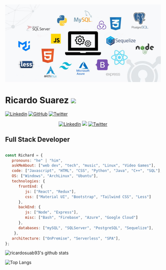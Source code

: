 ![head.jpeg](banner.jpg)

<h1> Ricardo Suarez <img src="https://media.tenor.com/flflC6GFzO8AAAAM/sultan-alrefaei-programmer.gif" width="50"></h1>


[![Linkedin](https://img.shields.io/badge/-LinkedIn-222222?style=flat-square&logo=Linkedin&logoColor=white&link=https://www.linkedin.com/in/sudiptoghosh99/)](https://www.linkedin.com/in/sudiptoghosh99/)
[![GitHub](https://img.shields.io/github/followers/ricardosuab93?color=green&logo=Github&logoColor=green&style=flat-square&link=https://github.com/ricardosuab93)](https://github.com/ricardosuab93)
[![Twitter](https://img.shields.io/twitter/url?color=9cf&label=Twitter&logo=Twitter&logoColor=9cf&style=flat-square&url=https%3A%2F%2Ftwitter.com%2Frichiesuarez)](https://twitter.com/richiesuarez)


<p align="center">
 <!-- <img src="https://komarev.com/ghpvc/?username=ricardosuab93&style=plastic&color=lightgrey" alt="ricardosuab93" /> -->
 <a href="https://www.linkedin.com/in/ricardosuab93/"><img src="https://img.shields.io/badge/LinkedIn--_.svg?style=plastic&color=blue&logo=linkedin" alt="LinkedIn"></a>
 <img src="https://img.shields.io/github/followers/ricardosuab93?color=green&logo=Github&logoColor=green&style=plastic&link=https://github.com/ricardosuab93">
 <a href="https://www.linkedin.com/in/ricardosuab93/"><img src="https://img.shields.io/badge/Twitter--_.svg?style=plastic&color=9cf&logo=linkedin" alt="Twitter"></a>
</p>



## Full Stack Developer
## 

```javascript
const Richard = {
   pronouns: "he" | "him",
   askMeAbout: ["web dev", "tech", "music", "Linux", "Video Games"],
   code: ["Javascript", "HTML", "CSS", "Python", "Java", "C++", "SQL"],
   OS: ["Windows", "ArchLinux", "Ubuntu"],
   technologies: {
      frontEnd: {
         js: ["React", "Redux"],
         css: ["Material UI", "Bootstrap", "Tailwind CSS", "Less"]
      },
      backEnd: {
         js: ["Node", "Express"],
         misc: ["Bash", "Firebase", "Azure", "Google Cloud"]
      },
      databases: ["mySQL", "SQLServer", "PostgreSQL", "Sequelize"],
    },
   architecture: ["OnPremise", "Serverless", "SPA"],
};
```

![ricardosuab93's github stats](https://github-readme-stats.vercel.app/api?username=ricardosuab93&show_icons=true&count_private=true&theme=dracula)


![Top Langs](https://github-readme-stats.vercel.app/api/top-langs/?username=ricardosuab93&layout=compact)




<!---
gu35t2018/gu35t2018 is a ✨ special ✨ repository because its `README.md` (this file) appears on your GitHub profile.
You can click the Preview link to take a look at your changes.
--->
